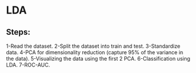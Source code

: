 # LDA
## Steps:
1-Read the dataset.
2-Split the dataset into train and test.
3-Standardize data.
4-PCA for dimensionality reduction (capture 95% of the variance in the data).
5-Visualizing the data using the first 2 PCA.
6-Classification using LDA.
7-ROC-AUC.
